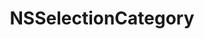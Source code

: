 ﻿---
uid: crmscript_ref_NSSelectionCategory
title: NSSelectionCategory
intellisense: Void.NSSelectionCategory
keywords: NSSelectionCategory
so.topic: reference
---
